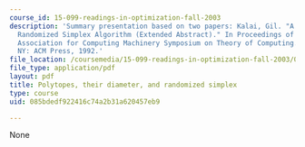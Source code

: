 ```yaml
---
course_id: 15-099-readings-in-optimization-fall-2003
description: 'Summary presentation based on two papers: Kalai, Gil. "A Subexponential
  Randomized Simplex Algorithm (Extended Abstract)." In Proceedings of the 24th Annual
  Association for Computing Machinery Symposium on Theory of Computing. New York,
  NY: ACM Press, 1992.'
file_location: /coursemedia/15-099-readings-in-optimization-fall-2003/085bdedf922416c74a2b31a620457eb9_ses4_kalai.pdf
file_type: application/pdf
layout: pdf
title: Polytopes, their diameter, and randomized simplex
type: course
uid: 085bdedf922416c74a2b31a620457eb9

---
```

None